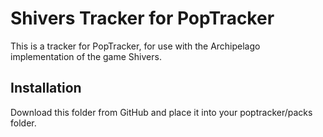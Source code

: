 # Shivers Tracker for PopTracker

This is a tracker for PopTracker, for use with the Archipelago implementation of the game Shivers.


## Installation

Download this folder from GitHub and place it into your poptracker/packs folder.